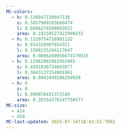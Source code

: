 ```yaml
---
MC-colors:
  - h: 0.138047138047138
    s: 0.5857988165680474
    l: 0.6686274509803922
    area: 0.19158527422990232
  - h: 0.1320754716981132
    s: 0.654320987654321
    l: 0.1588235294117647
    area: 0.0006260956674179815
  - h: 0.12962962962962965
    s: 0.4591836734693877
    l: 0.3843137254901961
    area: 0.6042449286250939
  - h: 0
    s: 0
    l: 0.996078431372549
    area: 0.20354370147758577
MC-size:
  - 414
  - 450
MC-last-updated: 2025-07-14T18:43:53.780Z
---
```

